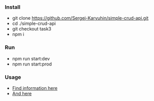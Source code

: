### Install
- git clone https://github.com/Sergej-Karyuhin/simple-crud-api.git
- cd ./simple-crud-api
- git checkout task3
- npm i

### Run
- npm run start:dev
- npm run start:prod

### Usage
- [Find information here](https://github.com/rolling-scopes-school/basic-nodejs-course/blob/master/descriptions/simple-crud-api.md)
- [And here](https://github.com/rolling-scopes-school/basic-nodejs-course/blob/master/cross-check/simple-crud-api.md)
